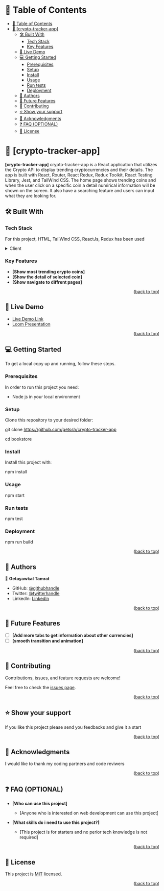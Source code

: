 <a name="readme-top"></a>

# 📗 Table of Contents

- [📗 Table of Contents](#-table-of-contents)
- [📖 \[crypto-tracker-app\] ](#-crypto-tracker-app-)
  - [🛠 Built With ](#-built-with-)
    - [Tech Stack ](#tech-stack-)
    - [Key Features ](#key-features-)
  - [🚀 Live Demo ](#-live-demo-)
  - [💻 Getting Started ](#-getting-started-)
    - [Prerequisites](#prerequisites)
    - [Setup](#setup)
    - [Install](#install)
    - [Usage](#usage)
    - [Run tests](#run-tests)
    - [Deployment](#deployment)
  - [👥 Authors ](#-authors-)
  - [🔭 Future Features ](#-future-features-)
  - [🤝 Contributing ](#-contributing-)
  - [⭐️ Show your support ](#️-show-your-support-)
  - [🙏 Acknowledgments ](#-acknowledgments-)
  - [❓ FAQ (OPTIONAL) ](#-faq-optional-)
  - [📝 License ](#-license-)

<!-- PROJECT DESCRIPTION -->

# 📖 [crypto-tracker-app] <a name="about-project"></a>

**[crypto-tracker-app]** crypto-tracker-app is a React application that utilizes the Crypto API to display trending cryptocurrencies and their details. The app is built with React, Router, React Redux, Redux Toolkit, React Testing Library, Jest, and TailWind CSS. The home page shows trending coins and when the user click on a specific coin a detail numirical information will be shown on the screen. It also have a searching feature and users can input what they are looking for.

## 🛠 Built With <a name="built-with"></a>

### Tech Stack <a name="tech-stack"></a>

For this project, HTML, TailWind CSS, ReactJs, Redux has been used

<details>
  <summary>Client</summary>
  <ul>
    <li>HTML</li>
    <li>CSS</li>
    <li>JavaScript</li>
    <li><a href="https://reactjs.org/">React.js</a></li>
    <li>Redux</li>
    <li>RESTful API</li>
    <li>Redux Toolkit</li>
    <li>Testing library</li>
  </ul>
</details>

<!-- Features -->

### Key Features <a name="key-features"></a>

- **[Show most trending crypto coins]**
- **[Show the detail of selected coin]**
- **[Show navigate to diffrent pages]**

<p align="right">(<a href="#readme-top">back to top</a>)</p>

<!-- LIVE DEMO -->

## 🚀 Live Demo <a name="live-demo"></a>

- <a href='https://crypto-tracker-app-uclw.onrender.com'>Live Demo Link</a>
- <a href='https://www.loom.com/share/e23f09f185b34006b63da74b306d41de'>Loom Presentation</a>

<p align="right">(<a href="#readme-top">back to top</a>)</p>

<!-- GETTING STARTED -->

## 💻 Getting Started <a name="getting-started"></a>

To get a local copy up and running, follow these steps.

### Prerequisites

In order to run this project you need:

- Node js in your local environment

### Setup

Clone this repository to your desired folder:

git clone https://github.com/getssh/crypto-tracker-app

cd bookstore

### Install

Install this project with:

npm install

### Usage

npm start

### Run tests

npm test

### Deployment

npm run build

<p align="right">(<a href="#readme-top">back to top</a>)</p>

<!-- AUTHORS -->

## 👥 Authors <a name="authors"></a>

👤 **Getayawkal Tamrat**

- GitHub: [@githubhandle](https://github.com/getssh)
- Twitter: [@twitterhandle](https://twitter.com/GetayawkalT)
- LinkedIn: [LinkedIn](https://www.linkedin.com/in/getayawkal-tamrat/)


<p align="right">(<a href="#readme-top">back to top</a>)</p>

<!-- FUTURE FEATURES -->

## 🔭 Future Features <a name="future-features"></a>

- [ ] **[Add more tabs to get information about other currencies]**
- [ ] **[smooth transition and animation]**

<p align="right">(<a href="#readme-top">back to top</a>)</p>

<!-- CONTRIBUTING -->

## 🤝 Contributing <a name="contributing"></a>

Contributions, issues, and feature requests are welcome!

Feel free to check the [issues page](https://github.com/getssh/crypto-tracker-app/issues).

<p align="right">(<a href="#readme-top">back to top</a>)</p>

<!-- SUPPORT -->

## ⭐️ Show your support <a name="support"></a>

If you like this project please send you feedbacks and give it a start

<p align="right">(<a href="#readme-top">back to top</a>)</p>

<!-- ACKNOWLEDGEMENTS -->

## 🙏 Acknowledgments <a name="acknowledgements"></a>

I would like to thank my coding partners and code reviwers

<p align="right">(<a href="#readme-top">back to top</a>)</p>

<!-- FAQ (optional) -->

## ❓ FAQ (OPTIONAL) <a name="faq"></a>

- **[Who can use this project]**

  - [Anyone who is interested on web development can use this project]

- **[What skills do i need to use this project?]**

  - [This project is for starters and no perior tech knowledge is not required]

<p align="right">(<a href="#readme-top">back to top</a>)</p>

<!-- LICENSE -->

## 📝 License <a name="license"></a>

This project is [MIT](./MIT.md) licensed.

<p align="right">(<a href="#readme-top">back to top</a>)</p>
